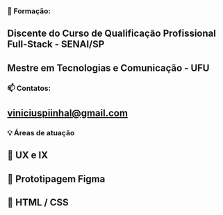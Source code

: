 ### 🌱 Formação: 
## Discente do Curso de Qualificação Profissional Full-Stack - SENAI/SP
## Mestre em Tecnologias e Comunicação - UFU
 
 
### 📫 Contatos: 
## viniciuspiinhal@gmail.com


### :bulb: Áreas de atuação
## :beginner: UX e IX 
## :beginner: Prototipagem Figma
## :beginner: HTML / CSS 
